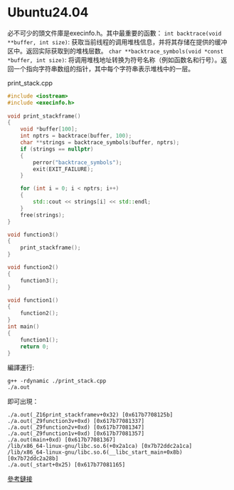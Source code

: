 


# Ubuntu24.04

必不可少的頭文件庫是execinfo.h。其中最重要的函數：
`int backtrace(void **buffer, int size)`: 获取当前线程的调用堆栈信息，并将其存储在提供的缓冲区中。返回实际获取到的堆栈层数。
`char **backtrace_symbols(void *const *buffer, int size)`: 将调用堆栈地址转换为符号名称（例如函数名和行号）。返回一个指向字符串数组的指针，其中每个字符串表示堆栈中的一层。


print_stack.cpp
```cpp
#include <iostream>
#include <execinfo.h>
  
void print_stackframe()
{
    void *buffer[100];
    int nptrs = backtrace(buffer, 100);
    char **strings = backtrace_symbols(buffer, nptrs);
    if (strings == nullptr)
    {
        perror("backtrace_symbols");
        exit(EXIT_FAILURE);
    }

    for (int i = 0; i < nptrs; i++)
    {
        std::cout << strings[i] << std::endl;
    }
    free(strings);
}

void function3()
{
    print_stackframe();
}

void function2()
{
    function3();
}

void function1()
{
    function2();
}
int main()
{
    function1();
    return 0;
}
```

編譯運行:
```shell
g++ -rdynamic ./print_stack.cpp
./a.out
```

即可出現：
```shell
./a.out(_Z16print_stackframev+0x32) [0x617b7708125b]
./a.out(_Z9function3v+0xd) [0x617b77081337]
./a.out(_Z9function2v+0xd) [0x617b77081347]
./a.out(_Z9function1v+0xd) [0x617b77081357]
./a.out(main+0xd) [0x617b77081367]
/lib/x86_64-linux-gnu/libc.so.6(+0x2a1ca) [0x7b72ddc2a1ca]
/lib/x86_64-linux-gnu/libc.so.6(__libc_start_main+0x8b) [0x7b72ddc2a28b]
./a.out(_start+0x25) [0x617b77081165]
```


[參考鏈接](https://blog.csdn.net/rheostat/article/details/8523598)
